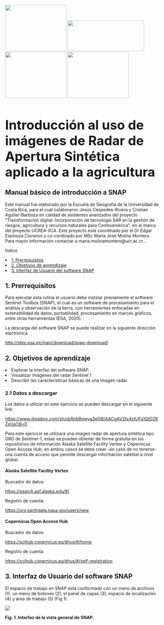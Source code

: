 <img src="https://github.com/Emmanuel461/Introducci-n-a-SNAP/blob/main/Im%C3%A1genes/ucrea.jpg" width="200" height="150">    <img src="https://github.com/Emmanuel461/Introducci-n-a-SNAP/blob/main/Im%C3%A1genes/eg.jpg" width="250" height="100">    <img src="https://github.com/Emmanuel461/Introducci-n-a-SNAP/blob/main/Im%C3%A1genes/ucr.jpg" width="200" height="150">    <img src="https://github.com/Emmanuel461/Introducci-n-a-SNAP/blob/main/Im%C3%A1genes/iica.png" width="200" height="150">


<h1 style="font-size:300%;">Introducción al uso de imágenes de Radar de Apertura Sintética aplicado a la agricultura</h1> 
<h2 ">Manual básico de introducción a SNAP</h2> 

<p>Este manual fue elaborado por la Escuela de Geografía de la Universidad de Costa Rica, para el cual colaboraron Jesús Céspedes-Rivera y Cristian Aguilar-Barboza en calidad de asistentes avanzados del proyecto "Transformación digital: Incorporación de tecnología SAR en la gestión de riesgos, agricultura y recursos naturales para Centroamérica", en el marco del proyecto UCREA-IICA.
Este proyecto está coordinado por el Dr Edgar Espinoza Cisneros y co-cordinado por MSc María José Molina Montero. Para mayor información contactar a maria.molinamontero@ucr.ac.cr .</p>

 

<p> Índice </p> 


<li><a href="#Sección1">1. Prerrequisitos</a></li>
<li><a href="#Sección2">2. Objetivos de aprendizaje</a></li>
<li><a href="#Sección3">3. Interfaz de Usuario del software SNAP</a></li>

 
<h2 id="Sección1">1. Prerrequisitos</h2>
 
<p>Para ejecutar esta rutina el usuario debe instalar previamente el software Sentinel Toolbox (SNAP), el cual es un software de procesamiento para el análisis y observación de la tierra, con herramientas enfocadas en extensibilidad de datos, portabilidad, procesamiento en marcos gráficos, entre otras herramientas (ESA, 2020).</p>

<p> La descarga del software SNAP se puede realizar en la siguiente dirección electrónica</p> 
<a href="http://step.esa.int/main/download/snap-download/" target="_blank">http://step.esa.int/main/download/snap-download/</a>
 
  
<h2 id="Sección2">2. Objetivos de aprendizaje</h2> 

<li>Explorar la interfaz del software SNAP.</li>
<li>Visualizar imágenes del radar Sentinel 1</li>
<li>Describir las características básicas de una imagen radar.</li>



<h3 ">2.1 Datos a descargar</h3> 

<p>Los datos a utilizar en este ejercicio se pueden descargar en el siguiente link:</p> <a href="https://www.dropbox.com/sh/xb6nb8qwva3e0l8/AACgAV2tx4xtUFa1QtDZKZxUa?dl=0" target="_blank">https://www.dropbox.com/sh/xb6nb8qwva3e0l8/AACgAV2tx4xtUFa1QtDZKZxUa?dl=0</a>



<p>Para este ejercicio se utilizará una imagen radar de apertura sintética tipo GRD de Sentinel-1, estas se pueden obtener de forma gratuita en los repositorios de información Alaska Satellite Facility Vertex y Copernicus Open Access Hub, en ambos casos se debe crear -en caso de no tenerse- una cuenta de acceso que permite descargar información satelital a nivel global.</p>

<h4 ">Alaska Satellite Facility Vertex</h4> 
<p> Buscador de datos:<p>  <a href="https://search.asf.alaska.edu/#/" target="_blank">https://search.asf.alaska.edu/#/</a>
<p> Registro de cuenta:<p>  <a href="https://urs.earthdata.nasa.gov/users/new" target="_blank">https://urs.earthdata.nasa.gov/users/new</a>

<h4 ">Copernicus Open Access Hub</h4>  
<p>Buscador de datos:<p> <a href="https://scihub.copernicus.eu/dhus/#/home" target="_blank">https://scihub.copernicus.eu/dhus/#/home</a>
<p>Registro de cuenta:<p>  <a href="https://scihub.copernicus.eu/dhus/#/self-registration" target="_blank">https://scihub.copernicus.eu/dhus/#/self-registration</a>


<h2 id="Sección3">3. Interfaz de Usuario del software SNAP</h2>

<p>El espacio de trabajo en SNAP está conformado con un menú de archivos (1), un menú de botones (2), el panel de capas (3), espacio de localización (4) y área de trabajo (5) (Fig 1). </p> 

<img src="https://github.com/Emmanuel461/Introducci-n-a-SNAP/blob/main/Im%C3%A1genes/Fig1.jpg">

<strong>Fig. 1. Interfaz de la vista general de SNAP.</strong>
